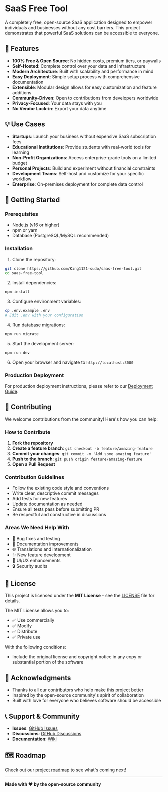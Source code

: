 # SaaS Free Tool

A completely free, open-source SaaS application designed to empower individuals and businesses without any cost barriers. This project demonstrates that powerful SaaS solutions can be accessible to everyone.

## 🌟 Features

- **100% Free & Open Source**: No hidden costs, premium tiers, or paywalls
- **Self-Hosted**: Complete control over your data and infrastructure
- **Modern Architecture**: Built with scalability and performance in mind
- **Easy Deployment**: Simple setup process with comprehensive documentation
- **Extensible**: Modular design allows for easy customization and feature additions
- **Community-Driven**: Open to contributions from developers worldwide
- **Privacy-Focused**: Your data stays with you
- **No Vendor Lock-in**: Export your data anytime

## 💡 Use Cases

- **Startups**: Launch your business without expensive SaaS subscription fees
- **Educational Institutions**: Provide students with real-world tools for learning
- **Non-Profit Organizations**: Access enterprise-grade tools on a limited budget
- **Personal Projects**: Build and experiment without financial constraints
- **Development Teams**: Self-host and customize for your specific workflow
- **Enterprise**: On-premises deployment for complete data control

## 🚀 Getting Started

### Prerequisites

- Node.js (v16 or higher)
- npm or yarn
- Database (PostgreSQL/MySQL recommended)

### Installation

1. Clone the repository:
```bash
git clone https://github.com/King1121-sudo/saas-free-tool.git
cd saas-free-tool
```

2. Install dependencies:
```bash
npm install
```

3. Configure environment variables:
```bash
cp .env.example .env
# Edit .env with your configuration
```

4. Run database migrations:
```bash
npm run migrate
```

5. Start the development server:
```bash
npm run dev
```

6. Open your browser and navigate to `http://localhost:3000`

### Production Deployment

For production deployment instructions, please refer to our [Deployment Guide](docs/DEPLOYMENT.md).

## 🤝 Contributing

We welcome contributions from the community! Here's how you can help:

### How to Contribute

1. **Fork the repository**
2. **Create a feature branch**: `git checkout -b feature/amazing-feature`
3. **Commit your changes**: `git commit -m 'Add some amazing feature'`
4. **Push to the branch**: `git push origin feature/amazing-feature`
5. **Open a Pull Request**

### Contribution Guidelines

- Follow the existing code style and conventions
- Write clear, descriptive commit messages
- Add tests for new features
- Update documentation as needed
- Ensure all tests pass before submitting PR
- Be respectful and constructive in discussions

### Areas We Need Help With

- 🐛 Bug fixes and testing
- 📝 Documentation improvements
- 🌐 Translations and internationalization
- ✨ New feature development
- 🎨 UI/UX enhancements
- 🔒 Security audits

## 📄 License

This project is licensed under the **MIT License** - see the [LICENSE](LICENSE) file for details.

The MIT License allows you to:
- ✅ Use commercially
- ✅ Modify
- ✅ Distribute
- ✅ Private use

With the following conditions:
- Include the original license and copyright notice in any copy or substantial portion of the software

## 🙏 Acknowledgments

- Thanks to all our contributors who help make this project better
- Inspired by the open-source community's spirit of collaboration
- Built with love for everyone who believes software should be accessible

## 📞 Support & Community

- **Issues**: [GitHub Issues](https://github.com/King1121-sudo/saas-free-tool/issues)
- **Discussions**: [GitHub Discussions](https://github.com/King1121-sudo/saas-free-tool/discussions)
- **Documentation**: [Wiki](https://github.com/King1121-sudo/saas-free-tool/wiki)

## 🗺️ Roadmap

Check out our [project roadmap](https://github.com/King1121-sudo/saas-free-tool/projects) to see what's coming next!

---

**Made with ❤️ by the open-source community**
